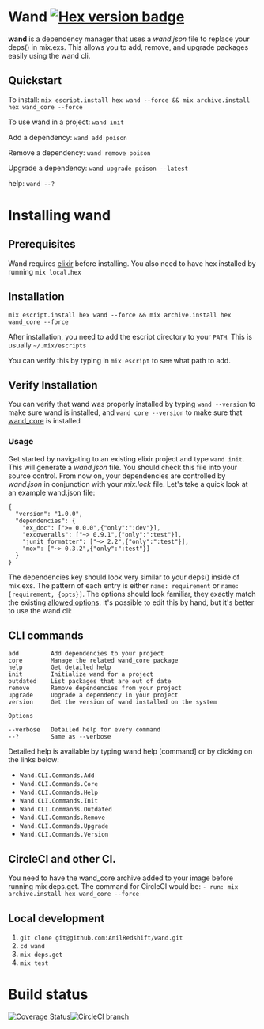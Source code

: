 # Wand [![Hex version badge](https://img.shields.io/hexpm/v/wand.svg)](https://hex.pm/packages/wand)

**wand** is a dependency manager that uses a _wand.json_ file to replace your deps() in mix.exs. This allows you to add, remove, and upgrade packages easily using the wand cli.

## Quickstart
To install: `mix escript.install hex wand --force && mix archive.install hex wand_core --force`

To use wand in a project: `wand init`

Add a dependency: `wand add poison`

Remove a dependency: `wand remove poison`

Upgrade a dependency: `wand upgrade poison --latest`

help: `wand --?`

# Installing wand

## Prerequisites
Wand requires [elixir](https://elixir-lang.org/install.html) before installing. You also need to have hex installed by running `mix local.hex`

## Installation
`mix escript.install hex wand --force && mix archive.install hex wand_core --force`

After installation, you need to add the escript directory to your `PATH`. This is usually `~/.mix/escripts`

You can verify this by typing in `mix escript` to see what path to add.

## Verify Installation
You can verify that wand was properly installed by typing `wand --version` to make sure wand is installed, and `wand core --version` to make sure that [wand_core](http://github.com/anilredshift/wand-core) is installed

### Usage
Get started by navigating to an existing elixir project and type `wand init`. This will generate a _wand.json_ file. You should check this file into your source control. From now on, your dependencies are controlled by _wand.json_ in conjunction with your _mix.lock_ file. Let's take a quick look at an example wand.json file:
```
{
  "version": "1.0.0",
  "dependencies": {
    "ex_doc": [">= 0.0.0",{"only":":dev"}],
    "excoveralls": ["~> 0.9.1",{"only":":test"}],
    "junit_formatter": ["~> 2.2",{"only":":test"}],
    "mox": ["~> 0.3.2",{"only":":test"}]
  }
}
```
The dependencies key should look very similar to your deps() inside of mix.exs. The pattern of each entry is either `name: requirement` or `name: [requirement, {opts}]`. The options should look familiar, they exactly match the existing [allowed options](https://hexdocs.pm/mix/Mix.Tasks.Deps.html). It's possible to edit this by hand, but it's better to use the wand cli:

## CLI commands
```
add         Add dependencies to your project
core        Manage the related wand_core package
help        Get detailed help
init        Initialize wand for a project
outdated    List packages that are out of date
remove      Remove dependencies from your project
upgrade     Upgrade a dependency in your project
version     Get the version of wand installed on the system

Options

--verbose   Detailed help for every command
--?         Same as --verbose
```

Detailed help is available by typing wand help [command] or by clicking on the links below:

* `Wand.CLI.Commands.Add`
* `Wand.CLI.Commands.Core`
* `Wand.CLI.Commands.Help`
* `Wand.CLI.Commands.Init`
* `Wand.CLI.Commands.Outdated`
* `Wand.CLI.Commands.Remove`
* `Wand.CLI.Commands.Upgrade`
* `Wand.CLI.Commands.Version`

## CircleCI and other CI.
You need to have the wand_core archive added to your image before running mix deps.get. The command for CircleCI would be:
`- run: mix archive.install hex wand_core --force`

## Local development
1. `git clone git@github.com:AnilRedshift/wand.git`
2. `cd wand`
3. `mix deps.get`
4. `mix test`


# Build status
[![Coverage Status](https://coveralls.io/repos/github/AnilRedshift/wand/badge.svg?branch=master)](https://coveralls.io/github/AnilRedshift/wand?branch=master)[![CircleCI branch](https://img.shields.io/circleci/project/github/AnilRedshift/wand/master.svg)](circle)
